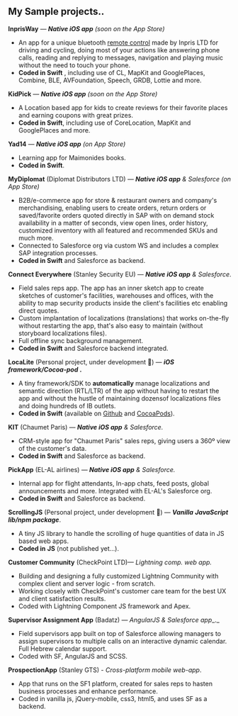 
## My Sample projects.. 

**InprisWay** — _**Native iOS app** (soon on the App Store)_

- An app for a unique bluetooth [remote control](https://www.inpris.co/) made by Inpris LTD for driving and cycling, doing most of your actions like answering phone calls, reading and replying to messages, navigation and playing music without the need to touch your phone. 
- **Coded in Swift** , including use of CL, MapKit and GooglePlaces, Combine, BLE, AVFoundation, Speech, GRDB, Lottie and more.

**KidPick** — _**Native iOS app** (soon on the App Store)_
- A Location based app for kids to create reviews for their favorite places and earning coupons with great prizes. 
- **Coded in Swift**, including use of CoreLocation, MapKit and GooglePlaces and more.

**Yad14** — _**Native iOS app** (on App Store)_
- Learning app for Maimonides books. 
- **Coded in Swift**.

**MyDiplomat** (Diplomat Distributors LTD) — _**Native iOS app** &amp; Salesforce (on App Store)_

- B2B/e-commerce app for store &amp; restaurant owners and company&#39;s merchandising, enabling users to create orders, return orders or saved/favorite orders quoted directly in SAP with on demand stock availability in a matter of seconds, view open lines, order history, customized inventory with all featured and recommended SKUs and much more.
- Connected to Salesforce org via custom WS and includes a complex SAP integration processes.
- **Coded in Swift** and Salesforce as backend.

**Connect Everywhere** (Stanley Security EU) — _**Native iOS app**_ _&amp; Salesforce_.

- Field sales reps app. The app has an inner sketch app to create sketches of customer&#39;s facilities, warehouses and offices, with the ability to map security products inside the client&#39;s facilities etc enabling direct quotes.
- Custom implantation of localizations (translations) that works on-the-fly without restarting the app, that&#39;s also easy to maintain (without storyboard localizations files).
- Full offline sync background management.
- **Coded in Swift** and Salesforce backend integrated.

**LocaLite** (Personal project, under development 🚧) — _**iOS** **framework/Cocoa-pod** **.**_

- A tiny framework/SDK to **automatically** manage localizations and semantic direction (RTL/LTR) of the app without having to restart the app and without the hustle of maintaining dozensof localizations files and doing hundreds of IB outlets.
- **Coded in Swift** (available on [Github](https://github.com/yoni-g/LocaLite) and [CocoaPods](https://cocoapods.org/pods/LocaLite)).

**KIT** (Chaumet Paris) — _**Native iOS app** &amp; Salesforce._

- CRM-style app for &quot;Chaumet Paris&quot; sales reps, giving users a 360º view of the customer&#39;s data.
- **Coded in Swift** and Salesforce as backend.

**PickApp** (EL-AL airlines) — _**Native iOS app** &amp; Salesforce._

- Internal app for flight attendants, In-app chats, feed posts, global announcements and more.
Integrated with EL-AL&#39;s Salesforce org.
- **Coded in Swift** and Salesforce as backend.

**ScrollingJS** (Personal project, under development 🚧) — _**Vanilla** **JavaScript lib/npm package**_.

- A tiny JS library to handle the scrolling of huge quantities of data in JS based web apps.
- **Coded in**  **JS** (not published yet…).

**Customer Community** (CheckPoint LTD)— _Lightning comp. web app._

- Building and designing a fully customized Lightning Community with complex client and server logic - from scratch.
 - Working closely with CheckPoint&#39;s customer care team for the best UX and client satisfaction results. 
 - Coded with Lightning Component JS framework and Apex.

**Supervisor Assignment App** (Badatz) — _AngularJS &amp; Salesforce app__._

- Field supervisors app built on top of Salesforce allowing managers to assign supervisors to multiple calls on an interactive dynamic calendar. Full Hebrew calendar support. 
- Coded with SF, AngularJS and SCSS.

**ProspectionApp** (Stanley GTS) - _Cross-platform mobile web-app_.

- App that runs on the SF1 platform, created for sales reps to hasten business processes and enhance performance.
-  Coded in vanilla js, jQuery-mobile, css3, html5, and uses SF as a backend.
